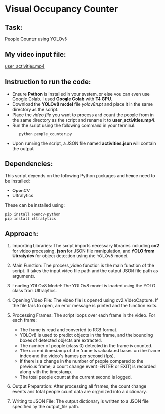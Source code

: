 # Visual Occupancy Counter

## Task: 
People Counter using YOLOv8

## My video input file:
[user_activities.mp4](https://drive.google.com/file/d/1MR3zPqQX2qtoIYyjxgUyE8qr8dLElc-D/view?usp=sharing)

## Instruction to run the code:
- Ensure **Python** is installed in your system, or else you can even use Google Colab. I used **Google Colab** with **T4 GPU**.
- Download the **YOLOv8 model** file *yolov8n.pt* and place it in the same directory as the script.
- Place the *video file* you want to process and count the people from in the same directory as the script and rename it to **user_activities.mp4**.
- Run the script using the following command in your terminal:
  ```
     python people_counter.py
  ```
- Upon running the script, a JSON file named **activities.json** will contain the output.

## Dependencies:
This script depends on the following Python packages and hence need to be installed:
- OpenCV
- Ultralytics

These can be installed using:
```
pip install opencv-python
pip install ultralytics
```

## Approach:
1. Importing Libraries: The script imports necessary libraries including **cv2** for video processing, **json** for JSON file manipulation, and **YOLO from Ultralytics** for object detection using the YOLOv8 model.

2. Main Function: The process_video function is the main function of the script. It takes the input video file path and the output JSON file path as arguments.

3. Loading YOLOv8 Model: The YOLOv8 model is loaded using the YOLO class from Ultralytics.

4. Opening Video File: The video file is opened using cv2.VideoCapture. If the file fails to open, an error message is printed and the function exits.

5. Processing Frames: The script loops over each frame in the video. For each frame:
    - The frame is read and converted to RGB format.
    - YOLOv8 is used to predict objects in the frame, and the bounding boxes of detected objects are extracted.
    - The number of people (class 0) detected in the frame is counted.
    - The current timestamp of the frame is calculated based on the frame index and the video's frames per second (fps).
    - If there is a change in the number of people compared to the previous frame, a count change event (ENTER or EXIT) is recorded along with the timestamp.
    - The total people count at the current second is logged.

6. Output Preparation: After processing all frames, the count change events and total people count data are organized into a dictionary.

7. Writing to JSON File: The output dictionary is written to a JSON file specified by the output_file path.

